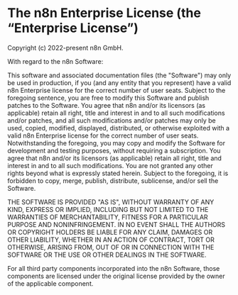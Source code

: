 # The n8n Enterprise License (the “Enterprise License”)

Copyright (c) 2022-present n8n GmbH.

With regard to the n8n Software:

This software and associated documentation files (the "Software") may only be used in production, if
you (and any entity that you represent) have a valid n8n Enterprise license for the correct number
of user seats. Subject to the foregoing sentence, you are free to modify this Software and publish
patches to the Software. You agree that n8n and/or its licensors (as applicable) retain all right,
title and interest in and to all such modifications and/or patches, and all such modifications
and/or patches may only be used, copied, modified, displayed, distributed, or otherwise exploited
with a valid n8n Enterprise license for the correct number of user seats. Notwithstanding the
foregoing, you may copy and modify the Software for development and testing purposes, without
requiring a subscription. You agree that n8n and/or its licensors (as applicable) retain all right,
title and interest in and to all such modifications. You are not granted any other rights beyond
what is expressly stated herein. Subject to the foregoing, it is forbidden to copy, merge, publish,
distribute, sublicense, and/or sell the Software.

THE SOFTWARE IS PROVIDED "AS IS", WITHOUT WARRANTY OF ANY KIND, EXPRESS OR IMPLIED, INCLUDING BUT
NOT LIMITED TO THE WARRANTIES OF MERCHANTABILITY, FITNESS FOR A PARTICULAR PURPOSE AND
NONINFRINGEMENT. IN NO EVENT SHALL THE AUTHORS OR COPYRIGHT HOLDERS BE LIABLE FOR ANY CLAIM, DAMAGES
OR OTHER LIABILITY, WHETHER IN AN ACTION OF CONTRACT, TORT OR OTHERWISE, ARISING FROM, OUT OF OR IN
CONNECTION WITH THE SOFTWARE OR THE USE OR OTHER DEALINGS IN THE SOFTWARE.

For all third party components incorporated into the n8n Software, those components are licensed
under the original license provided by the owner of the applicable component.
